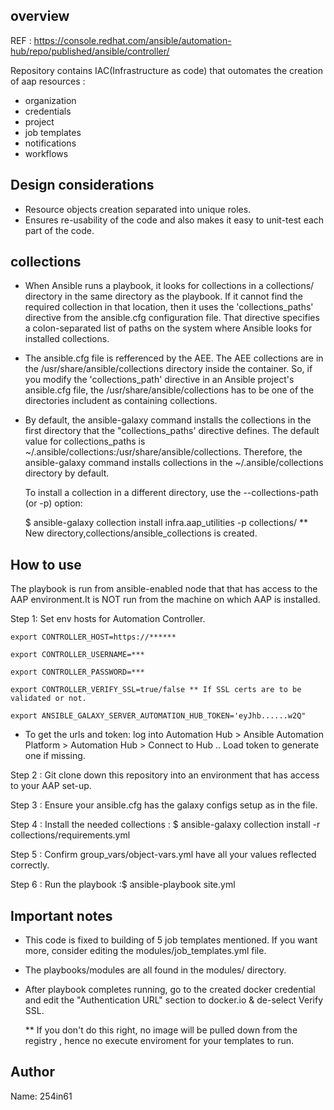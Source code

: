 ## overview

REF : https://console.redhat.com/ansible/automation-hub/repo/published/ansible/controller/

Repository contains IAC(Infrastructure as code) that outomates the creation of aap resources :
- organization
- credentials
- project
- job templates
- notifications
- workflows 

## Design considerations
- Resource objects creation separated into unique roles.
- Ensures re-usability of the code and also makes it easy to unit-test each part of the code.

## collections

- When Ansible runs a playbook, it looks for collections in a collections/ directory in the same directory as the playbook. 
  If it cannot find the required collection in that location, then it uses the 'collections_paths' directive from the ansible.cfg configuration file. That directive specifies a colon-separated list of paths on the system where Ansible looks for installed collections.

- The ansible.cfg file is refferenced by the AEE. The AEE collections are in the /usr/share/ansible/collections directory inside the container. So, if you modify the 'collections_path' directive in an Ansible project's ansible.cfg file, the /usr/share/ansible/collections has to be one of the directories includent as containing collections.

- By default, the ansible-galaxy command installs the collections in the first directory that the "collections_paths' directive defines.
  The default value for collections_paths is ~/.ansible/collections:/usr/share/ansible/collections. 
  Therefore, the ansible-galaxy command installs collections in the ~/.ansible/collections directory by default.

  To install a collection in a different directory, use the --collections-path (or -p) option: 

  $ ansible-galaxy collection install infra.aap_utilities -p collections/  ** New directory,collections/ansible_collections is created.

## How to use

The playbook is run from ansible-enabled node that that has access to the AAP environment.It is NOT run from the machine on which AAP is installed.

Step 1: Set env hosts for Automation Controller.

    export CONTROLLER_HOST=https://******

    export CONTROLLER_USERNAME=***

    export CONTROLLER_PASSWORD=***

    export CONTROLLER_VERIFY_SSL=true/false ** If SSL certs are to be validated or not.

    export ANSIBLE_GALAXY_SERVER_AUTOMATION_HUB_TOKEN='eyJhb......w2Q" 

   - To get the urls and token:
     log into Automation Hub > Ansible Automation Platform  > Automation Hub > Connect to Hub .. Load token to generate one if missing.

Step 2 : Git clone down this repository into an environment that has access to your AAP set-up.

Step 3 : Ensure your ansible.cfg has the galaxy configs setup as in the file.

Step 4 : Install the needed collections : $ ansible-galaxy collection install -r collections/requirements.yml

Step 5 : Confirm group_vars/object-vars.yml have all your values reflected correctly.

Step 6 : Run the playbook :$ ansible-playbook site.yml


## Important notes

- This code is fixed to building of 5 job templates mentioned. If you want more, consider editing the modules/job_templates.yml file.

- The playbooks/modules are all found in the modules/ directory.

- After playbook completes running, go to the created docker credential and edit the "Authentication URL" section to docker.io & de-select Verify SSL.

  ** If you don't do this right, no image will be pulled down from the registry , hence no execute enviroment for your templates to run.

## Author
Name: 254in61


